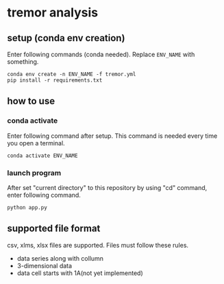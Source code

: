 # tremor analysis

## setup (conda env creation)
Enter following commands (conda needed). Replace `ENV_NAME` with something.
```
conda env create -n ENV_NAME -f tremor.yml
pip install -r requirements.txt
```

## how to use

### conda activate  
Enter following command after setup. This command is needed every time you open a terminal.
```
conda activate ENV_NAME
```

### launch program
After set "current directory" to this repository by using "cd" command, enter following command.
```
python app.py
```

## supported file format
csv, xlms, xlsx files are supported. Files must follow these rules.
- data series along with collumn
- 3-dimensional data
- data cell starts with 1A(not yet implemented)